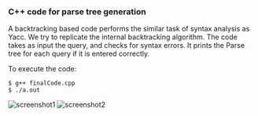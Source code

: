### C++ code for parse tree generation
A backtracking based code performs the similar task of syntax analysis as Yacc. We try to replicate the internal backtracking algorithm. The code takes as input the query, and checks for syntax errors. It prints the Parse tree for each query if it is entered correctly.


To execute the code:
```
$ g++ finalCode.cpp
$ ./a.out
```

![screenshot1](https://user-images.githubusercontent.com/16051249/32354400-99b4b36e-c04f-11e7-91a9-5d77adf49f35.png)
![screenshot2](https://user-images.githubusercontent.com/16051249/32354402-9b02a276-c04f-11e7-8e71-bbc43ab7da78.png)
